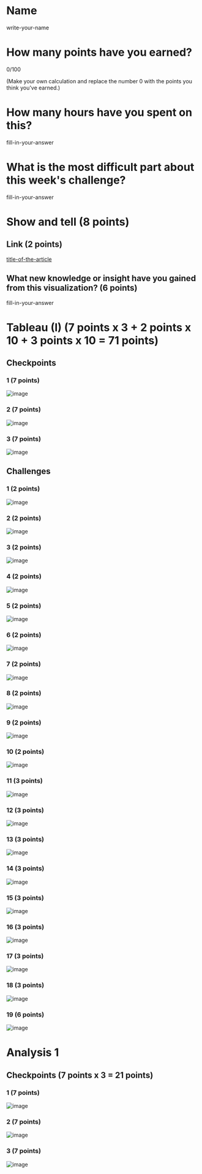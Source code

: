 # Name

write-your-name

# How many points have you earned?

0/100

(Make your own calculation and replace the number 0 with the points you think you've earned.)

# How many hours have you spent on this?

fill-in-your-answer

# What is the most difficult part about this week's challenge?

fill-in-your-answer

# Show and tell (8 points)

## Link (2 points)

[title-of-the-article](http://link-to-an-interesting-visualization-involving-a-map)

## What new knowledge or insight have you gained from this visualization? (6 points)

fill-in-your-answer

# Tableau (I) (7 points x 3 + 2 points x 10 + 3 points x 10 = 71 points)

## Checkpoints

### 1 (7 points)

![image](https://www.dropbox.com/s/6p5cdb6fyen494d/Screenshot%202014-09-27%2014.19.09.png?dl=1)

### 2 (7 points)

![image](https://www.dropbox.com/s/namwyyhyibpmthv/Screenshot%202014-09-27%2014.25.11.png?dl=1)

### 3 (7 points)

![image](https://www.dropbox.com/s/ew2b3882npujjqi/Screenshot%202014-09-27%2014.36.01.png?dl=1)

## Challenges

### 1 (2 points)

![image](https://www.dropbox.com/s/sjqs31rek595lww/Screenshot%202014-09-27%2014.46.30.png?dl=1)

### 2 (2 points)

![image](https://www.dropbox.com/s/8xalaayl24yx520/Screenshot%202014-09-27%2014.46.48.png?dl=1)

### 3 (2 points)

![image](https://www.dropbox.com/s/9fgx2gws8m072ea/Screenshot%202014-09-27%2014.47.09.png?dl=1)

### 4 (2 points)

![image](https://www.dropbox.com/s/ky1vdjxthqhpkf8/Screenshot%202014-09-27%2014.49.57.png?dl=1)

### 5 (2 points)

![image](https://www.dropbox.com/s/2xf83yoohkdbcf3/Screenshot%202014-09-27%2014.52.33.png?dl=1)

### 6 (2 points)

![image](https://www.dropbox.com/s/m9mf8gkj7n7d33w/Screenshot%202014-09-27%2014.54.58.png?dl=1)

### 7 (2 points)

![image](https://www.dropbox.com/s/w7nds9l7b7rmxut/Screenshot%202014-09-27%2014.56.22.png?dl=1)

### 8 (2 points)

![image](https://www.dropbox.com/s/ht92i22td38v7mm/Screenshot%202014-09-27%2014.57.13.png?dl=1)

### 9 (2 points)

![image](https://www.dropbox.com/s/ls0f1vum5cnis4a/Screenshot%202014-09-27%2014.58.50.png?dl=1)

### 10 (2 points)

![image](https://www.dropbox.com/s/40bm6fxkpqrad8p/Screenshot%202014-09-27%2015.00.43.png?dl=1)

### 11 (3 points)

![image](https://www.dropbox.com/s/100aga12robfsst/Screenshot%202014-09-27%2015.01.48.png?dl=1)

### 12 (3 points)

![image](https://www.dropbox.com/s/gxrdw9bxjxfkyks/Screenshot%202014-09-27%2015.02.43.png?dl=1)

### 13 (3 points)

![image](https://www.dropbox.com/s/1h9915dntiw2dkk/Screenshot%202014-09-27%2015.03.04.png?dl=1)

### 14 (3 points)

![image](https://www.dropbox.com/s/29uk23am33cr6lg/Screenshot%202014-09-27%2015.05.35.png?dl=1)

### 15 (3 points)

![image](https://www.dropbox.com/s/wkah0askvvz8rrr/Screenshot%202014-09-27%2015.09.12.png?dl=1)

### 16 (3 points)

![image](https://www.dropbox.com/s/row1zoa7n0rj17n/Screenshot%202014-09-27%2015.11.15.png?dl=1)

### 17 (3 points)

![image](https://www.dropbox.com/s/xecc3x4loc2v6n2/Screenshot%202014-09-27%2015.12.52.png?dl=1)

### 18 (3 points)

![image](https://www.dropbox.com/s/tghiwx0f8067w6a/Screenshot%202014-09-27%2015.15.21.png?dl=1)

### 19 (6 points)

![image](https://www.dropbox.com/s/uuz23kmovpdzcq0/Screenshot%202014-09-27%2015.16.36.png?dl=1)



# Analysis 1

## Checkpoints (7 points x 3 = 21 points)

### 1 (7 points)

![image](https://www.dropbox.com/s/qt03dyix7cl87fu/Screenshot%202014-09-27%2015.28.10.png?dl=1)

### 2 (7 points)

![image](https://www.dropbox.com/s/u2vxdx5z80484un/Screenshot%202014-09-27%2015.35.28.png?dl=1)

### 3 (7 points)

![image](https://www.dropbox.com/s/tufxk40cn0sla7c/Screenshot%202014-09-27%2015.52.03.png?dl=1)
